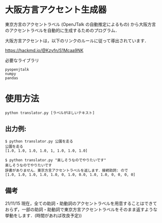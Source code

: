 # 大阪方言アクセント生成器

東京方言のアクセントラベル (OpenJTalk の自動推定によるもの) から大阪方言のアクセントラベルを自動的に生成するためのプログラム．

大阪方言アクセントは，以下のリンクのルールに従って導出されています．

https://hackmd.io/@Kzyfn/S1Mcaa9NK

必要なライブラリ

```
pyopenjtalk
numpy
pandas
```

# 使用方法

```python translator.py [ラベルがほしいテキスト]```

## 出力例:

```
$ python translator.py 公園を走る
公園を走る
[1.0, 1.0, 1.0, 1.0, 1, 1.0, 1.0, 1.0]
```


```
$ python translator.py "楽しそうなのでやりたいです"
楽しそうなのでやりたいです
辞書がありません．東京方言アクセントラベルを返します．接続助詞: ので
[1.0, 1.0, 1.0, 1.0, 1.0, 0, 1.0, 0.0, 1.0, 1.0, 0, 0, 0, 0]
```


## 備考
21/11/15 現在，全ての助詞・助動詞のアクセントラベルを用意することはできておらず，一部の助詞・助動詞で東京方言アクセントラベルをそのまま返すような挙動をします．(時間があれば改良予定))